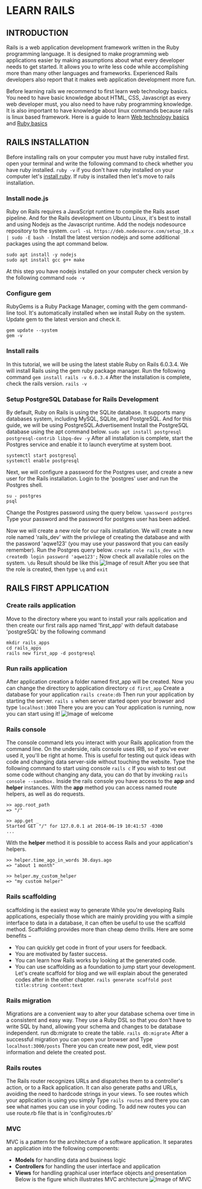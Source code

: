 # LEARN RAILS
## INTRODUCTION
Rails is a web application development framework written in the Ruby programming language. It is designed to make programming web applications easier by making assumptions about what every developer needs to get started. It allows you to write less code while accomplishing more than many other languages and frameworks. Experienced Rails developers also report that it makes web application development more fun.

Before learning rails we recommend to first learn web technology basics. You need to have basic knowledge about HTML, CSS, Javascript as every web developer must, you also need to have ruby programming knowledge. It is also important to have knowledge about linux commands because rails is linux based framework.
Here is a guide to learn [Web technology basics](https://developer.mozilla.org/en-US/docs/Learn/Getting_started_with_the_web) and [Ruby basics](https://www.ruby-lang.org/en/documentation/quickstart/)

## RAILS INSTALLATION
Before installing rails on your computer you must have ruby installed first.
open your terminal and write the following command to check whether you have ruby installed.
`ruby -v`
if you don't have ruby installed on your computer let's [install ruby](https://www.ruby-lang.org/en/documentation/installation/).
If ruby is installed then let's move to rails installation.
### Install node.js
Ruby on Rails requires a JavaScript runtime to compile the Rails asset pipeline. And for the Rails development on Ubuntu Linux, it's best to install and using Nodejs as the Javascript runtime.
Add the nodejs nodesource repository to the system.
`curl -sL https://deb.nodesource.com/setup_10.x | sudo -E bash -`
Install the latest version nodejs and some additional packages using the apt command below.
```
sudo apt install -y nodejs
sudo apt install gcc g++ make
```
At this step you have nodejs installed on your computer check version by the following command
`node -v`
### Configure gem
RubyGems is a Ruby Package Manager, coming with the gem command-line tool. It's automatically installed when we install Ruby on the system. Update gem to the latest version and check it.
```
gem update --system
gem -v
```

### Install rails
In this tutorial, we will be using the latest stable Ruby on Rails 6.0.3.4. We will install Rails using the gem ruby package manager.
Run the following command
`gem install rails -v 6.0.3.4`
After the installation is complete, check the rails version.
`rails -v`

### Setup PostgreSQL Database for Rails Development
By default, Ruby on Rails is using the SQLite database. It supports many databases system, including MySQL, SQLite, and PostgreSQL. And for this guide, we will be using PostgreSQL.Advertisement
Install the PostgreSQL database using the apt command below.
`sudo apt install postgresql postgresql-contrib libpq-dev -y`
After all installation is complete, start the Postgres service and enable it to launch everytime at system boot.
```
systemctl start postgresql
systemctl enable postgresql
```
Next, we will configure a password for the Postgres user, and create a new user for the Rails installation.
Login to the 'postgres' user and run the Postgres shell.
```
su - postgres
psql
```
Change the Postgres password using the query below.
`\password postgres`
Type your password and the password for postgres user has been added.

Now we will create a new role for our rails installation. We will create a new role named 'rails_dev' with the privilege of creating the database and with the password 'aqwe123' (you may use your password that you can easily remember).
Run the Postgres query below.
`create role rails_dev with createdb login password 'aqwe123';`
Now check all available roles on the system.
`\du`
Result should be like this
![Image of result](https://github.com/AimableHonorable/worksample/images/postgres.png)
After you see that the role is created, then type `\q` and `exit`

## RAILS FIRST APPLICATION
### Create rails application
Move to the directory where you want to install your rails application and then create our first rails app named 'first_app' with default database 'postgreSQL' by the following command
```
mkdir rails_apps
cd rails_apps
rails new first_app -d postgresql
```
### Run rails application
After application creation a folder named first_app will be created. Now you can change the directory to application directory
`cd first_app`
Create a database for your application
`rails create:db`
Then run your application by starting the server.
`rails s`
when server started open your browser and type
`localhost:3000`
There you are you can Your application is running, now you can start using it!
![Image of welcome](https://github.com/AimableHonorable/worksample/images/welcome.png)

### Rails console
The console command lets you interact with your Rails application from the command line. On the underside, rails console uses IRB, so if you've ever used it, you'll be right at home. This is useful for testing out quick ideas with code and changing data server-side without touching the website.
Type the following command to start using console
`rails c`
If you wish to test out some code without changing any data, you can do that by invoking
`rails console --sandbox.`
Inside the rails console you have access to the **app** and **helper** instances.
With the **app** method you can access named route helpers, as well as do requests.
```
>> app.root_path
=> "/"

>> app.get _
Started GET "/" for 127.0.0.1 at 2014-06-19 10:41:57 -0300
...
```
With the **helper** method it is possible to access Rails and your application's helpers.
```
>> helper.time_ago_in_words 30.days.ago
=> "about 1 month"

>> helper.my_custom_helper
=> "my custom helper"
```
### Rails scaffolding
scaffolding is the easiest way to generate
While you're developing Rails applications, especially those which are mainly providing you with a simple interface to data in a database, it can often be useful to use the scaffold method.
Scaffolding provides more than cheap demo thrills. Here are some benefits −
  *  You can quickly get code in front of your users for feedback.
  *  You are motivated by faster success.
  *  You can learn how Rails works by looking at the generated code.
  *  You can use scaffolding as a foundation to jump start your development.
Let's create scaffold for blog and we will explain about the generated codes after in the other chapter.
`rails generate scaffold post title:string content:text`
### Rails migration
Migrations are a convenient way to alter your database schema over time in a consistent and easy way. They use a Ruby DSL so that you don't have to write SQL by hand, allowing your schema and changes to be database independent.
run db:migrate  to create the table.
`rails db:migrate`
After a successful migration you can open your browser and Type `localhost:3000/posts`
There you can create new post, edit, view post information  and delete the created post.

### Rails routes
The Rails router recognizes URLs and dispatches them to a controller's action, or to a Rack application. It can also generate paths and URLs, avoiding the need to hardcode strings in your views.
To see routes which your application is using you simply Type
`rails routes` and there you can see what names you can use in your coding.
To add new routes you can use route.rb file that is in 'config/routes.rb'

### MVC
MVC is a pattern for the architecture of a software application. It separates an application into the following components:

  * **Models** for handling data and business logic
  * **Controllers** for handling the user interface and application
  * **Views** for handling graphical user interface objects and presentation
Below is the figure which illustrates MVC architecture
![Image of MVC](https://github.com/AimableHonorable/worksample/images/mvc.png)
